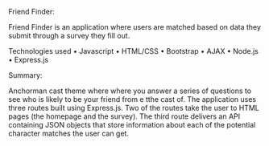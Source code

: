 Friend Finder:

Friend Finder is an application where users are matched based on data they submit through a survey they fill out.

Technologies used
• Javascript
• HTML/CSS
• Bootstrap
• AJAX
• Node.js
• Express.js

Summary:

Anchorman cast theme where where you answer a series of questions to see who is likely to be your friend from e tthe cast of.
The application uses three routes built using Express.js. Two of the routes take the user to HTML pages (the homepage and the survey). The third route delivers an API containing JSON objects that store information about each of the potential character matches the user can get.
